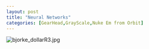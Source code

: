 ```yaml
---
layout: post
title: "Neural Networks"
categories: [GearHead,GrayScale,Nuke Em from Orbit]
---
```

<img alt="bjorke_dollarR3.jpg" src="http://www.botzilla.com/blog/archives/pix2015/bjorke_dollarR3.jpg" class="img-responsive" border="0" />


<!--more-->

